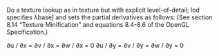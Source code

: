 Do a texture lookup as in texture but with explicit level-of-detail; lod specifies λbase] and sets the partial derivatives as follows:
(See section 8.14 “Texture Minification” and equations 8.4-8.6 of the OpenGL Specification.)

∂u / ∂x = ∂v / ∂x = ∂w / ∂x = 0
∂u / ∂y = ∂v / ∂y = ∂w / ∂y = 0